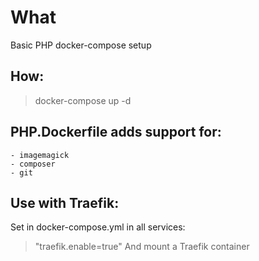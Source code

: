 # What
Basic PHP docker-compose setup

## How: 
> docker-compose up -d

## PHP.Dockerfile adds support for:
```
- imagemagick
- composer
- git
```
## Use with Traefik: 
Set in docker-compose.yml in all services: 
> "traefik.enable=true"
And mount a Traefik container
